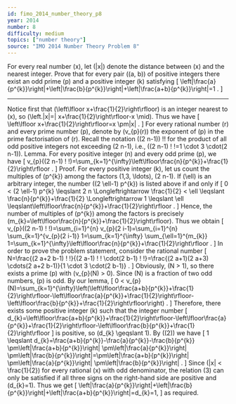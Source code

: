 ```yaml
---
id: fimo_2014_number_theory_p8
year: 2014
number: 8
difficulty: medium
topics: ["number theory"]
source: "IMO 2014 Number Theory Problem 8"
---
```


For every real number \(x\), let \(\|x\|\) denote the distance between \(x\) and the nearest integer. Prove that for every pair \((a, b)\) of positive integers there exist an odd prime \(p\) and a positive integer \(k\) satisfying
\[
\left\|\frac{a}{p^{k}}\right\|+\left\|\frac{b}{p^{k}}\right\|+\left\|\frac{a+b}{p^{k}}\right\|=1 .
\]

---
Notice first that \(\left\lfloor x+\frac{1}{2}\right\rfloor\) is an integer nearest to \(x\), so \(\left.\|x\|=\| x+\frac{1}{2}\right\rfloor-x \mid\). Thus we have
\[
\left\lfloor x+\frac{1}{2}\right\rfloor=x \pm\|x\| .
\]
For every rational number \(r\) and every prime number \(p\), denote by \(v_{p}(r)\) the exponent of \(p\) in the prime factorisation of \(r\). Recall the notation \((2 n-1)\) !! for the product of all odd positive integers not exceeding \(2 n-1\), i.e., \((2 n-1) ! !=1 \cdot 3 \cdot(2 n-1)\).
Lemma. For every positive integer \(n\) and every odd prime \(p\), we have
\[
v_{p}((2 n-1) ! !)=\sum_{k=1}^{\infty}\left\lfloor\frac{n}{p^{k}}+\frac{1}{2}\right\rfloor .
\]
Proof. For every positive integer \(k\), let us count the multiples of \(p^{k}\) among the factors \(1,3, \ldots\), \(2 n-1\). If \(\ell\) is an arbitrary integer, the number \((2 \ell-1) p^{k}\) is listed above if and only if
\[
0 < (2 \ell-1) p^{k} \leqslant 2 n \Longleftrightarrow \frac{1}{2} < \ell \leqslant \frac{n}{p^{k}}+\frac{1}{2} \Longleftrightarrow 1 \leqslant \ell \leqslant\left\lfloor\frac{n}{p^{k}}+\frac{1}{2}\right\rfloor .
\]
Hence, the number of multiples of \(p^{k}\) among the factors is precisely \(m_{k}=\left\lfloor\frac{n}{p^{k}}+\frac{1}{2}\right\rfloor\). Thus we obtain
\[
v_{p}((2 n-1) ! !)=\sum_{i=1}^{n} v_{p}(2 i-1)=\sum_{i=1}^{n} \sum_{k=1}^{v_{p}(2 i-1)} 1=\sum_{k=1}^{\infty} \sum_{\ell=1}^{m_{k}} 1=\sum_{k=1}^{\infty}\left\lfloor\frac{n}{p^{k}}+\frac{1}{2}\right\rfloor .
\]
In order to prove the problem statement, consider the rational number
\[
N=\frac{(2 a+2 b-1) ! !}{(2 a-1) ! ! \cdot(2 b-1) ! !}=\frac{(2 a+1)(2 a+3) \cdots(2 a+2 b-1)}{1 \cdot 3 \cdot(2 b-1)} .
\]
Obviously, \(N > 1\), so there exists a prime \(p\) with \(v_{p}(N) > 0\). Since \(N\) is a fraction of two odd numbers, \(p\) is odd.
By our lemma,
\[
0 < v_{p}(N)=\sum_{k=1}^{\infty}\left(\left\lfloor\frac{a+b}{p^{k}}+\frac{1}{2}\right\rfloor-\left\lfloor\frac{a}{p^{k}}+\frac{1}{2}\right\rfloor-\left\lfloor\frac{b}{p^{k}}+\frac{1}{2}\right\rfloor\right) .
\]
Therefore, there exists some positive integer \(k\) such that the integer number
\[
d_{k}=\left\lfloor\frac{a+b}{p^{k}}+\frac{1}{2}\right\rfloor-\left\lfloor\frac{a}{p^{k}}+\frac{1}{2}\right\rfloor-\left\lfloor\frac{b}{p^{k}}+\frac{1}{2}\right\rfloor
\]
is positive, so \(d_{k} \geqslant 1\). By \((2)\) we have
\[
1 \leqslant d_{k}=\frac{a+b}{p^{k}}-\frac{a}{p^{k}}-\frac{b}{p^{k}} \pm\left\|\frac{a+b}{p^{k}}\right\| \pm\left\|\frac{a}{p^{k}}\right\| \pm\left\|\frac{b}{p^{k}}\right\|=\pm\left\|\frac{a+b}{p^{k}}\right\| \pm\left\|\frac{a}{p^{k}}\right\| \pm\left\|\frac{b}{p^{k}}\right\| .
\]
Since \(\|x\| < \frac{1}{2}\) for every rational \(x\) with odd denominator, the relation (3) can only be satisfied if all three signs on the right-hand side are positive and \(d_{k}=1\). Thus we get
\[
\left\|\frac{a}{p^{k}}\right\|+\left\|\frac{b}{p^{k}}\right\|+\left\|\frac{a+b}{p^{k}}\right\|=d_{k}=1,
\]
as required.
